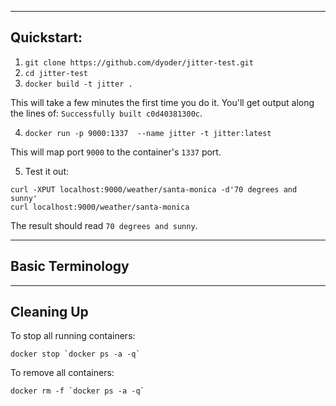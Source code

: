 -----------
Quickstart:
-----------

1. `git clone https://github.com/dyoder/jitter-test.git`
2. `cd jitter-test`
3. `docker build -t jitter .`  

This will take a few minutes the first time you do it. You'll get output along the lines of: `Successfully built c0d40381300c`.

4. `docker run -p 9000:1337  --name jitter -t jitter:latest`

This will map port `9000` to the container's `1337` port.

5. Test it out:

```
curl -XPUT localhost:9000/weather/santa-monica -d'70 degrees and sunny'
curl localhost:9000/weather/santa-monica
```

The result should read `70 degrees and sunny`.

-----------------
Basic Terminology
-----------------


-----------
Cleaning Up
-----------

To stop all running containers:

```
docker stop `docker ps -a -q`
```

To remove all containers:

```
docker rm -f `docker ps -a -q`
```
